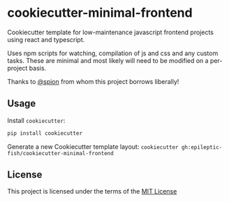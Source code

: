 # cookiecutter-minimal-frontend

Cookiecutter template for low-maintenance javascript frontend projects using react and typescript.

Uses npm scripts for watching, compilation of js and css and any custom tasks. These are minimal and most likely will need to be modified on a per-project basis.

Thanks to [@spion](https://github.com/spion) from whom this project borrows liberally!

## Usage

Install `cookiecutter`:

```sh
pip install cookiecutter
```

Generate a new Cookiecutter template layout: `cookiecutter gh:epileptic-fish/cookiecutter-minimal-frontend`

## License

This project is licensed under the terms of the [MIT License](/LICENSE)
